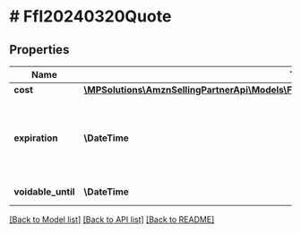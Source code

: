 # # FfI20240320Quote

## Properties

Name | Type | Description | Notes
------------ | ------------- | ------------- | -------------
**cost** | [**\MPSolutions\AmznSellingPartnerApi\Models\FulfillmentInbound20240320\FfI20240320Currency**](FfI20240320Currency.md) |  |
**expiration** | **\DateTime** | The time at which this transportation option quote expires. In [ISO 8601](https://developer-docs.amazon.com/sp-api/docs/iso-8601) datetime with pattern &#x60;yyyy-MM-ddTHH:mm:ss.sssZ&#x60;. | [optional]
**voidable_until** | **\DateTime** | Voidable until timestamp. | [optional]

[[Back to Model list]](../../README.md#models) [[Back to API list]](../../README.md#endpoints) [[Back to README]](../../README.md)
